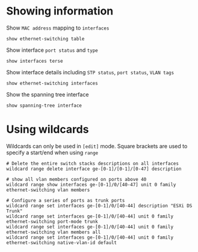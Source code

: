 # Showing information

Show `MAC address` mapping to `interfaces`
```
show ethernet-switching table
```

Show interface `port status` and `type`
```
show interfaces terse
```

Show interface details including `STP status`, `port status`, `VLAN tags`
```
show ethernet-switching interfaces
```

Show the spanning tree interface
```
show spanning-tree interface
```

# Using wildcards

Wildcards can only be used in `[edit]` mode. Square brackets are used to specify a start/end when using `range`
```
# Delete the entire switch stacks descriptions on all interfaces
wildcard range delete interface ge-[0-1]/[0-1]/[0-47] description

# show all vlan members configured on ports above 40
wildcard range show interfaces ge-[0-1]/0/[40-47] unit 0 family ethernet-switching vlan members

# Configure a series of ports as trunk ports
wildcard range set interfaces ge-[0-1]/0/[40-44] description "ESXi DS Trunk"
wildcard range set interfaces ge-[0-1]/0/[40-44] unit 0 family ethernet-switching port-mode trunk
wildcard range set interfaces ge-[0-1]/0/[40-44] unit 0 family ethernet-switching vlan members all
wildcard range set interfaces ge-[0-1]/0/[40-44] unit 0 family ethernet-switching native-vlan-id default
 ```


